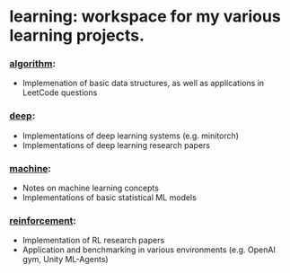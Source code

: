 # learning: workspace for my various learning projects.

### [algorithm](./algorithm/):
- Implemenation of basic data structures, as well as applications in LeetCode questions

### [deep](./deep/):
- Implementations of deep learning systems (e.g. minitorch)
- Implementations of deep learning research papers

### [machine](./machine/):
- Notes on machine learning concepts
- Implementations of basic statistical ML models

### [reinforcement](./reinforcement/):
- Implementation of RL research papers
- Application and benchmarking in various environments (e.g. OpenAI gym, Unity ML-Agents)
